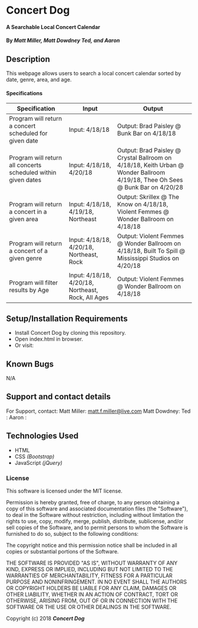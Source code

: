 # Concert Dog

#### A Searchable Local Concert Calendar

#### By _**Matt Miller, Matt Dowdney Ted, and Aaron**_

## Description

This webpage allows users to search a local concert calendar sorted by date, genre, area, and age.

#### Specifications

| Specification | Input | Output |
| --- | --- | --- |
| Program will return a concert scheduled for given date | Input: 4/18/18 | Output: Brad Paisley @ Bunk Bar on 4/18/18 |
| Program will return all concerts scheduled within given dates | Input: 4/18/18, 4/20/18 | Output: Brad Paisley @ Crystal Ballroom on 4/18/18, Keith Urban @ Wonder Ballroom 4/19/18, Thee Oh Sees @ Bunk Bar on 4/20/28 |
| Program will return a concert in a given area | Input: 4/18/18, 4/19/18, Northeast | Output: Skrillex @ The Know on 4/18/18, Violent Femmes @ Wonder Ballroom on 4/18/18 |
| Program will return a concert of a given genre | Input: 4/18/18, 4/20/18, Northeast, Rock | Output: Violent Femmes @ Wonder Ballroom on 4/18/18, Built To Spill @ Mississippi Studios on 4/20/18|
| Program will filter results by Age  | Input: 4/18/18, 4/20/18, Northeast, Rock, All Ages |Output: Violent Femmes @ Wonder Ballroom on 4/18/18| 


## Setup/Installation Requirements

* Install Concert Dog by cloning this repository.
* Open index.html in browser.
* Or visit:


## Known Bugs

N/A

## Support and contact details

For Support, contact:
Matt Miller: matt.f.miller@live.com
Matt Dowdney:
Ted :
Aaron :

## Technologies Used

* HTML
* CSS _(Bootstrap)_
* JavaScript _(jQuery)_

### License

This software is licensed under the MIT license.

Permission is hereby granted, free of charge, to any person obtaining a copy of this software and associated documentation files (the "Software"), to deal in the Software without restriction, including without limitation the rights to use, copy, modify, merge, publish, distribute, sublicense, and/or sell copies of the Software, and to permit persons to whom the Software is furnished to do so, subject to the following conditions:

The copyright notice and this permission notice shall be included in all copies or substantial portions of the Software.

THE SOFTWARE IS PROVIDED "AS IS", WITHOUT WARRANTY OF ANY KIND, EXPRESS OR IMPLIED, INCLUDING BUT NOT LIMITED TO THE WARRANTIES OF MERCHANTABILITY, FITNESS FOR A PARTICULAR PURPOSE AND NONINFRINGEMENT. IN NO EVENT SHALL THE AUTHORS OR COPYRIGHT HOLDERS BE LIABLE FOR ANY CLAIM, DAMAGES OR OTHER LIABILITY, WHETHER IN AN ACTION OF CONTRACT, TORT OR OTHERWISE, ARISING FROM, OUT OF OR IN CONNECTION WITH THE SOFTWARE OR THE USE OR OTHER DEALINGS IN THE SOFTWARE.

Copyright (c) 2018 **_Concert Dog_**
